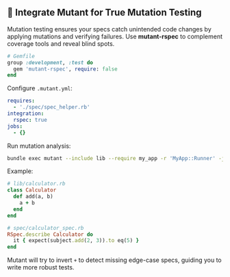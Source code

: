 ## 🔪 Integrate Mutant for True Mutation Testing

Mutation testing ensures your specs catch unintended code changes by applying mutations and verifying failures. Use **mutant-rspec** to complement coverage tools and reveal blind spots.

```ruby
# Gemfile
group :development, :test do
  gem 'mutant-rspec', require: false
end
```
Configure `.mutant.yml`:

```yaml
requires:
  - './spec/spec_helper.rb'
integration:
  rspec: true
jobs:
  - {}
```

Run mutation analysis:

```bash
bundle exec mutant --include lib --require my_app -r 'MyApp::Runner' -j4 Calculator#add
```

Example:

```ruby
# lib/calculator.rb
class Calculator
  def add(a, b)
    a + b
  end
end
```

```ruby
# spec/calculator_spec.rb
RSpec.describe Calculator do
  it { expect(subject.add(2, 3)).to eq(5) }
end
```

Mutant will try to invert `+` to detect missing edge-case specs, guiding you to write more robust tests.